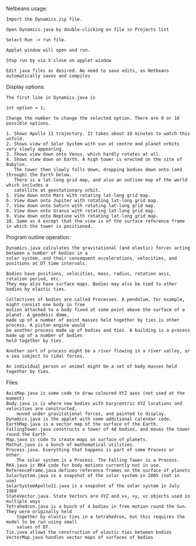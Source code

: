 Netbeans usage:

    Import the Dynamics.zip file.

    Open Dynamics.java by double-clicking on file in Projects list

    Select Run -> run file.

    Applet window will open and run.

    Stop run by via X close on applet window

    Edit java files as desired. No need to save edits, as Netbeans automatically saves and compiles


Display options:

    The first line in Dynamics.java is

    int option = 1;

    Change the number to change the selected option. There are 9 or 10 possible options.

    1. Shows Apollo 11 trajectory. It takes about 10 minutes to watch this unfold.
    2. Shows view of Solar System with sun at centre and planet orbits very slowly appearing.
    3. Shows view down onto Venus, which hardly rotates at all.
    4. Shows view down on Earth. A high tower is erected on the site of Babylon. 
       The tower then slowly falls down, dropping bodies down onto (and through) the Earth below.
       There is a lat-long grid map, and also an outline map of the world which includes a
       satellite at geostationary orbit.
    5. View down onto Mars with rotating lat-long grid map.
    6. View down onto Jupiter with rotating lat-long grid map.
    7. View down onto Saturn with rotating lat-long grid map.
    8. View down onto Uranus with rotating lat-long grid map.
    9. View down onto Neptune with rotating lat-long grid map. 
    10. Same as 4 except that the view is of the surface reference frame in which the tower is positioned.

Program outline operation:

    Dynamics.java calculates the gravitational (and elastic) forces acting between a number of bodies in a 
    solar system, and their consequent accelerations, velocities, and positions at DT time intervals.

    Bodies have positions, velocities, mass, radius, rotation axis, rotation period, etc. 
    They may also have surface maps. Bodies may also be tied to other bodies by elastic ties.

    Collectives of bodies are called Processes. A pendulum, for example, might consist one body in free
    motion attached to a body fixed at some point above the surface of a planet. A geodesic dome,
    made up of a number of point masses held together by ties is other process. A piston engine would
    be another process made up of bodies and ties. A building is a process made up of a number of bodies
    held together by ties.

    Another sort of process might be a river flowing in a river valley, or a sea subject to tidal forces.

    An individual person or animal might be a set of body masses held together by ties.

Files:

    AxisMap.java is some code to draw coloured XYZ axes (not used at the moment)
    Body.java is is where new bodies with barycentric XYZ locations and velocities are constructed, 
        moved under gravitational forces, and painted to display.
    Dynamics.java is the applet with some additional calendar code.
    EarthMap.java is a vector map of the surface of the Earth.
    FallingTower.java constructs a tower of 48 bodies, and moves the tower round the Earth
    Map.java is code to create maps on surface of planets.
    Mathut.java is a bunch of mathematical utilities.
    Process.java. Everything that happens is part of some Process or other. 
        The solar system is a Process. The Falling Tower is a Process. 
    RK4.java is RK4 code for body motions currently not in use.
    ReferenceFrame.java defines reference frames on the surface of planets
    SolarSystem.java is a snapshot of the solar system in 2005 (not in use)
    SolarSystemApollo11.java is a snapshot of the solar system in July 1969 
    StateVector.java. State Vectors are XYZ and vx, vy, vz objects used in multiple ways
    Tetrahedron.java is a bunch of 4 bodies in free motion round the Sun. They were originally held 
        together by elastic ties in a tetrahedron, but this requires the model to be run using small 
        values of DT.
    Tie.java allows the construction of elastic ties between bodies
    VectorMap.java handles vector maps of surfaces of bodies 
